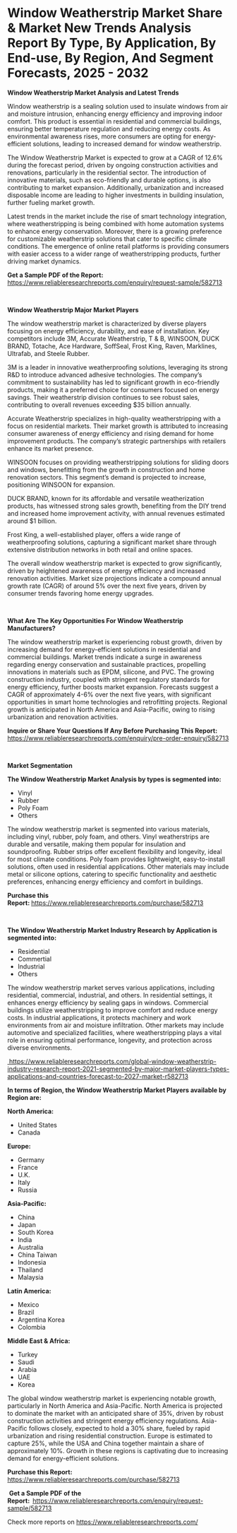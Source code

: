 <p><h1>Window Weatherstrip Market Share & Market New Trends Analysis Report By Type, By Application, By End-use, By Region, And Segment Forecasts, 2025 - 2032</h1></p><p><strong>Window Weatherstrip Market Analysis and Latest Trends</strong></p>
<p><p>Window weatherstrip is a sealing solution used to insulate windows from air and moisture intrusion, enhancing energy efficiency and improving indoor comfort. This product is essential in residential and commercial buildings, ensuring better temperature regulation and reducing energy costs. As environmental awareness rises, more consumers are opting for energy-efficient solutions, leading to increased demand for window weatherstrip.</p><p>The Window Weatherstrip Market is expected to grow at a CAGR of 12.6% during the forecast period, driven by ongoing construction activities and renovations, particularly in the residential sector. The introduction of innovative materials, such as eco-friendly and durable options, is also contributing to market expansion. Additionally, urbanization and increased disposable income are leading to higher investments in building insulation, further fueling market growth.</p><p>Latest trends in the market include the rise of smart technology integration, where weatherstripping is being combined with home automation systems to enhance energy conservation. Moreover, there is a growing preference for customizable weatherstrip solutions that cater to specific climate conditions. The emergence of online retail platforms is providing consumers with easier access to a wider range of weatherstripping products, further driving market dynamics.</p></p>
<p><strong>Get a Sample PDF of the Report:&nbsp;</strong> <a href="https://www.reliableresearchreports.com/enquiry/request-sample/582713?utm_campaign=2290&utm_medium=2&utm_source=Github&utm_content=ia&utm_term=23032025&utm_id=window-weatherstrip">https://www.reliableresearchreports.com/enquiry/request-sample/582713</a></p>
<p>&nbsp;</p>
<p><strong>Window Weatherstrip Major Market Players</strong></p>
<p><p>The window weatherstrip market is characterized by diverse players focusing on energy efficiency, durability, and ease of installation. Key competitors include 3M, Accurate Weatherstrip, T & B, WINSOON, DUCK BRAND, Totache, Ace Hardware, SoffSeal, Frost King, Raven, Marklines, Ultrafab, and Steele Rubber.</p><p>3M is a leader in innovative weatherproofing solutions, leveraging its strong R&D to introduce advanced adhesive technologies. The company’s commitment to sustainability has led to significant growth in eco-friendly products, making it a preferred choice for consumers focused on energy savings. Their weatherstrip division continues to see robust sales, contributing to overall revenues exceeding $35 billion annually.</p><p>Accurate Weatherstrip specializes in high-quality weatherstripping with a focus on residential markets. Their market growth is attributed to increasing consumer awareness of energy efficiency and rising demand for home improvement products. The company’s strategic partnerships with retailers enhance its market presence.</p><p>WINSOON focuses on providing weatherstripping solutions for sliding doors and windows, benefitting from the growth in construction and home renovation sectors. This segment’s demand is projected to increase, positioning WINSOON for expansion.</p><p>DUCK BRAND, known for its affordable and versatile weatherization products, has witnessed strong sales growth, benefiting from the DIY trend and increased home improvement activity, with annual revenues estimated around $1 billion.</p><p>Frost King, a well-established player, offers a wide range of weatherproofing solutions, capturing a significant market share through extensive distribution networks in both retail and online spaces.</p><p>The overall window weatherstrip market is expected to grow significantly, driven by heightened awareness of energy efficiency and increased renovation activities. Market size projections indicate a compound annual growth rate (CAGR) of around 5% over the next five years, driven by consumer trends favoring home energy upgrades.</p></p>
<p>&nbsp;</p>
<p><strong>What Are The Key Opportunities For Window Weatherstrip Manufacturers?</strong></p>
<p><p>The window weatherstrip market is experiencing robust growth, driven by increasing demand for energy-efficient solutions in residential and commercial buildings. Market trends indicate a surge in awareness regarding energy conservation and sustainable practices, propelling innovations in materials such as EPDM, silicone, and PVC. The growing construction industry, coupled with stringent regulatory standards for energy efficiency, further boosts market expansion. Forecasts suggest a CAGR of approximately 4-6% over the next five years, with significant opportunities in smart home technologies and retrofitting projects. Regional growth is anticipated in North America and Asia-Pacific, owing to rising urbanization and renovation activities.</p></p>
<p><strong>Inquire or Share Your Questions If Any Before Purchasing This Report:</strong> <a href="https://www.reliableresearchreports.com/enquiry/pre-order-enquiry/582713?utm_campaign=2290&utm_medium=2&utm_source=Github&utm_content=ia&utm_term=23032025&utm_id=window-weatherstrip">https://www.reliableresearchreports.com/enquiry/pre-order-enquiry/582713</a></p>
<p>&nbsp;</p>
<p><strong>Market Segmentation</strong></p>
<p><strong>The Window Weatherstrip Market Analysis by types is segmented into:</strong></p>
<p><ul><li>Vinyl</li><li>Rubber</li><li>Poly Foam</li><li>Others</li></ul></p>
<p><p>The window weatherstrip market is segmented into various materials, including vinyl, rubber, poly foam, and others. Vinyl weatherstrips are durable and versatile, making them popular for insulation and soundproofing. Rubber strips offer excellent flexibility and longevity, ideal for most climate conditions. Poly foam provides lightweight, easy-to-install solutions, often used in residential applications. Other materials may include metal or silicone options, catering to specific functionality and aesthetic preferences, enhancing energy efficiency and comfort in buildings.</p></p>
<p><strong>Purchase this Report:&nbsp;</strong><a href="https://www.reliableresearchreports.com/purchase/582713?utm_campaign=2290&utm_medium=2&utm_source=Github&utm_content=ia&utm_term=23032025&utm_id=window-weatherstrip">https://www.reliableresearchreports.com/purchase/582713</a></p>
<p>&nbsp;</p>
<p><strong>The Window Weatherstrip Market Industry Research by Application is segmented into:</strong></p>
<p><ul><li>Residential</li><li>Commertial</li><li>Industrial</li><li>Others</li></ul></p>
<p><p>The window weatherstrip market serves various applications, including residential, commercial, industrial, and others. In residential settings, it enhances energy efficiency by sealing gaps in windows. Commercial buildings utilize weatherstripping to improve comfort and reduce energy costs. In industrial applications, it protects machinery and work environments from air and moisture infiltration. Other markets may include automotive and specialized facilities, where weatherstripping plays a vital role in ensuring optimal performance, longevity, and protection across diverse environments.</p></p>
<p><a href="https://www.reliableresearchreports.com/global-window-weatherstrip-industry-research-report-2021-segmented-by-major-market-players-types-applications-and-countries-forecast-to-2027-market-r582713?utm_campaign=2290&utm_medium=2&utm_source=Github&utm_content=ia&utm_term=23032025&utm_id=window-weatherstrip">&nbsp;https://www.reliableresearchreports.com/global-window-weatherstrip-industry-research-report-2021-segmented-by-major-market-players-types-applications-and-countries-forecast-to-2027-market-r582713</a></p>
<p><strong>In terms of Region, the Window Weatherstrip Market Players available by Region are:</strong></p>
<p>
    <p> <strong> North America: </strong>
        <ul>
            <li>United States</li>
            <li>Canada</li>
        </ul>
        </p> 
    <p> <strong> Europe: </strong>
        <ul>
            <li>Germany</li>
            <li>France</li>
            <li>U.K.</li>
            <li>Italy</li>
            <li>Russia</li>
        </ul>
        </p> 
    <p> <strong> Asia-Pacific: </strong>
        <ul>
            <li>China</li>
            <li>Japan</li>
            <li>South Korea</li>
            <li>India</li>
            <li>Australia</li>
            <li>China Taiwan</li>
            <li>Indonesia</li>
            <li>Thailand</li>
            <li>Malaysia</li>
        </ul>
        </p> 
    <p> <strong> Latin America: </strong>
        <ul>
            <li>Mexico</li>
            <li>Brazil</li>
            <li>Argentina Korea</li>
            <li>Colombia</li>
        </ul>
        </p> 
    <p> <strong> Middle East & Africa: </strong>
        <ul>
            <li>Turkey</li>
            <li>Saudi</li>
            <li>Arabia</li>
            <li>UAE</li>
            <li>Korea</li>
        </ul>
    </p>
    </p>
<p><p>The global window weatherstrip market is experiencing notable growth, particularly in North America and Asia-Pacific. North America is projected to dominate the market with an anticipated share of 35%, driven by robust construction activities and stringent energy efficiency regulations. Asia-Pacific follows closely, expected to hold a 30% share, fueled by rapid urbanization and rising residential construction. Europe is estimated to capture 25%, while the USA and China together maintain a share of approximately 10%. Growth in these regions is captivating due to increasing demand for energy-efficient solutions.</p></p>
<p><strong>Purchase this Report: </strong><a href="https://www.reliableresearchreports.com/purchase/582713?utm_campaign=2290&utm_medium=2&utm_source=Github&utm_content=ia&utm_term=23032025&utm_id=window-weatherstrip">https://www.reliableresearchreports.com/purchase/582713</a></p>
<p>&nbsp;<strong>Get a Sample PDF of the Report:&nbsp;&nbsp;</strong><a href="https://www.reliableresearchreports.com/enquiry/request-sample/582713?utm_campaign=2290&utm_medium=2&utm_source=Github&utm_content=ia&utm_term=23032025&utm_id=window-weatherstrip">https://www.reliableresearchreports.com/enquiry/request-sample/582713</a></p>
<p><strong></strong></p>
<p>Check more reports on <a href="https://www.reliableresearchreports.com/?utm_campaign=2290&utm_medium=2&utm_source=Github&utm_content=ia&utm_term=23032025&utm_id=window-weatherstrip">https://www.reliableresearchreports.com/</a></p>